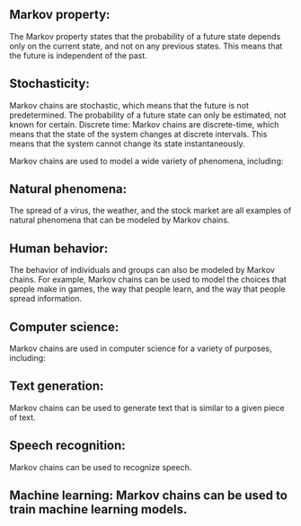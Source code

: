 ## Markov property: 
The Markov property states that the probability of a future state depends only on the current state, and not on any previous states. This means that the future is independent of the past.
## Stochasticity: 
Markov chains are stochastic, which means that the future is not predetermined. The probability of a future state can only be estimated, not known for certain.
Discrete time: Markov chains are discrete-time, which means that the state of the system changes at discrete intervals. This means that the system cannot change its state instantaneously.

Markov chains are used to model a wide variety of phenomena, including:

## Natural phenomena:
The spread of a virus, the weather, and the stock market are all examples of natural phenomena that can be modeled by Markov chains.
## Human behavior:
The behavior of individuals and groups can also be modeled by Markov chains. For example, Markov chains can be used to model the choices that people make in games, the way that people learn, and the way that people spread information.
## Computer science:
Markov chains are used in computer science for a variety of purposes, including:

## Text generation:
Markov chains can be used to generate text that is similar to a given piece of text.
## Speech recognition: 
Markov chains can be used to recognize speech.
## Machine learning: Markov chains can be used to train machine learning models.
##
